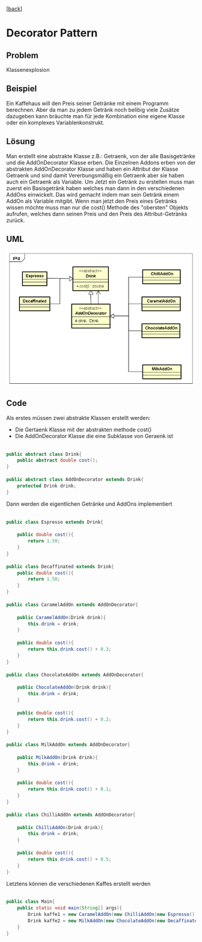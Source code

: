 [[back](../README.md)]

# Decorator Pattern

## Problem

Klassenexplosion

## Beispiel

Ein Kaffehaus will den Preis seiner Getränke mit einem Programm berechnen. Aber da man zu jedem Getränk noch belibig viele Zusätze dazugeben kann bräuchte man für jede Kombination eine eigene Klasse oder ein komplexes Variablenkonstrukt.

## Lösung

Man erstellt eine abstrakte Klasse z.B.: Getraenk, von der alle Basisgetränke und die AddOnDecorator Klasse erben. Die Einzelnen Addons erben von der abstrakten AddOnDecorator Klasse und haben ein Attribut der Klasse Getraenk und sind damit Vererbungsmäßig ein Getraenk aber sie haben auch ein Getraenk als Variable. Um Jetzt ein Getränk zu erstellen muss man zuerst ein Basisgetränk haben welches man dann in den verschiedenen AddOns einwickelt. Das wird gemacht indem man sein Getränk einem AddOn als Variable mitgibt. Wenn man jetzt den Preis eines Getränks wissen möchte muss man nur die cost() Methode des "obersten" Objekts aufrufen, welches dann seinen Preis und den Preis des Attribut-Getränks zurück.

## UML

![Decorator UML-Diagramm](DecoratorPattern.png "Decorator")

## Code

Als erstes müssen zwei abstrakte Klassen erstellt werden:

* Die Gertaenk Klasse mit der abstrakten methode cost()
* Die AddOnDecorator Klasse die eine Subklasse von Geraenk ist

```java

public abstract class Drink{
	public abstract double cost();
}

public abstract class AddOnDecorator extends Drink{
	protected Drink drink;
}

```

Dann werden die eigentlichen Getränke und AddOns implementiert

```java

public class Espresso extends Drink{

	public double cost(){
		return 1.50;
	}
}

public class Decaffinated extends Drink{
	public double cost(){
		return 1.50;
	}
}

public class CaramelAddOn extends AddOnDecorator{

	public CaramelAddOn(Drink drink){
		this.drink = drink;
	}

	public double cost(){
		return this.drink.cost() + 0.3;
	}
}

public class ChocolateAddOn extends AddOnDecorator{

	public ChocolateAddOn(Drink drink){
		this.drink = drink;
	}

	public double cost(){
		return this.drink.cost() + 0.2;
	}
}

public class MilkAddOn extends AddOnDecorator{

	public MilkAddOn(Drink drink){
		this.drink = drink;
	}

	public double cost(){
		return this.drink.cost() + 0.1;
	}
}

public class ChilliAddOn extends AddOnDecorator{

	public ChilliAddOn(Drink drink){
		this.drink = drink;
	}

	public double cost(){
		return this.drink.cost() + 0.5;
	}
}

```

Letztens können die verschiedenen Kaffes erstellt werden

```java

public class Main{
	public static void main(String[] args){
		Drink kaffe1 = new CaramelAddOn(new ChilliAddOn(new Espresso()));
		Drink kaffe2 = new MilkAddOn(new ChocolateAddOn(new Decaffinated()));
	}
}

```
